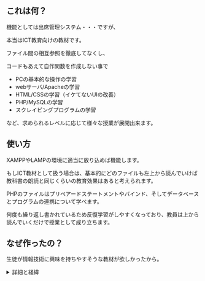## これは何？
機能としては出席管理システム・・・ですが、

本当はICT教育向けの教材です。

ファイル間の相互参照を徹底してなくし、

コードもあえて自作関数を作成しない事で

- PCの基本的な操作の学習
- webサーバ/Apacheの学習
- HTML/CSSの学習（イケてないUIの改善）
- PHP/MySQLの学習
- スクレイピングプログラムの学習

など、求められるレベルに応じて様々な授業が展開出来ます。


## 使い方
XAMPPやLAMPの環境に適当に放り込めば機能します。

もしICT教材として扱う場合は、基本的にどのファイルも左上から読んでいけば教科書の朗読と同じくらいの教育効果はあると考えられます。

PHPのファイルはプリペアードステートメントやバインド、そしてデータベースとプログラムの連携について学べます。

何度も繰り返し書かれているため反復学習がしやすくなっており、教員は上から読んでいくだけで授業として成り立ちます。

## なぜ作ったの？
生徒が情報技術に興味を持ちやすそうな教材が欲しかったから。

<details><summary>詳細と経緯</summary>
大学の教職課程で情報科の教員免許取得を目指す中で、教材の開発が一番大きな問題のうちの一つでした。

問題、と一口には言うものの、具体的には教科書で扱われているような情報科の教材はあくまでその単元で扱う知識を覚えやすい形で提示する事を主眼としていることが多く、それがどのようにして世の中の役に立っているか、といったことを説明するには内容的に難しいものが多くあるということが問題でした。

これでは授業を受けた生徒は、「よくわからないことをしている科目だったなあ」という印象だけで終わってしまうことも多いと考えました。

そこで、生徒の出席管理を行うシステムをそのまま授業に教材として導入すれば、授業で扱う情報技術が実際にはどのように役立っているかを体感的に学べるのではないかと考えました。

とはいえ教員が教えにくい教材を作っては本末転倒ですので、できるだけ簡単に、そして簡単な内容もあえて省略しないことで生徒が理解しやすいように作りました。

言い換えれば、これはソースコードを教科書風に書く試みでもあったと思います。

__結果的に、上から読んでいくだけでプログラム、データベース、webの仕組みを一通り解説できる教材になりました。__

この教材を通じてサーバやインターネットの仕組みや機能を学習後、Node.jsやpythonのflaskなどを教材に取り入れるとより授業として面白くなるかもしれません。

また、bootstrapなどを使ってＵＩを改善する授業は生徒にも好まれると考えられますし、ＵＩコンテストなどを教室で行うのも楽しいと思います。
</details>
